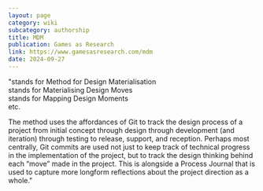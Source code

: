 ```yaml
---
layout: page
category: wiki
subcategory: authorship
title: MDM
publication: Games as Research
link: https://www.gamesasresearch.com/mdm
date: 2024-09-27
---
```


"stands for Method for Design Materialisation
<br>stands for Materialising Design Moves
<br>stands for Mapping Design Moments
<br>etc.

The method uses the affordances of Git to track the design process of a project from initial concept through design through development (and iteration) through testing to release, support, and reception. Perhaps most centrally, Git commits are used not just to keep track of technical progress in the implementation of the project, but to track the design thinking behind each “move” made in the project. This is alongside a Process Journal that is used to capture more longform reflections about the project direction as a whole."

